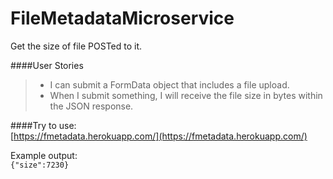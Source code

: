 # FileMetadataMicroservice  
Get the size of file POSTed to it.

####User Stories  
> * I can submit a FormData object that includes a file upload.  
> * When I submit something, I will receive the file size in bytes within the JSON response.  

####Try to use:  
[https://fmetadata.herokuapp.com/](https://fmetadata.herokuapp.com/)

Example output:  
`{"size":7230}`  

